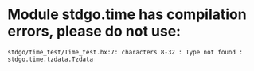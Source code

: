 # Module stdgo.time has compilation errors, please do not use:
```
stdgo/time_test/Time_test.hx:7: characters 8-32 : Type not found : stdgo.time.tzdata.Tzdata

```

